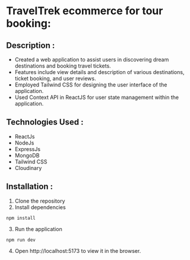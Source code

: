 # TravelTrek ecommerce for tour booking:
## Description :
- Created a web application to assist users in discovering dream destinations and booking travel tickets.
- Features include view details and description of various destinations, ticket booking, and user reviews.
- Employed Tailwind CSS for designing the user interface of the application.
- Used Context API in ReactJS for user state management within the application.

## Technologies Used :
- ReactJs
- NodeJs
- ExpressJs
- MongoDB
- Tailwind CSS
- Cloudinary

## Installation :
1. Clone the repository
2. Install dependencies
```
npm install
```
3. Run the application
```
npm run dev
```
4. Open http://localhost:5173 to view it in the browser.

